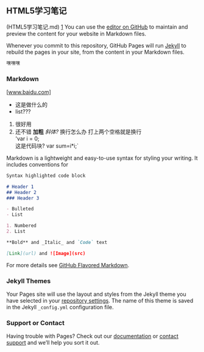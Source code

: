 ## HTML5学习笔记  
(HTML5学习笔记.md)
[1](https://github.com/y281473724/y281473724.github.io/blob/master/HTML5%E5%AD%A6%E4%B9%A0%E7%AC%94%E8%AE%B0.md)
You can use the [editor on GitHub](https://github.com/y281473724/y281473724.github.io/edit/master/README.md) to maintain and preview the content for your website in Markdown files.

Whenever you commit to this repository, GitHub Pages will run [Jekyll](https://jekyllrb.com/) to rebuild the pages in your site, from the content in your Markdown files.
```markdown
嘿嘿嘿
```
### Markdown
[www.baidu.com]
- 这是做什么的
- list???
1. 很好用
2. 还不错
**加粗**
_斜体?_
换行怎么办
打上两个空格就是换行  
'var i = 0;  
这是代码块?
var sum=i*i;`

Markdown is a lightweight and easy-to-use syntax for styling your writing. It includes conventions for

```markdown
Syntax highlighted code block

# Header 1
## Header 2
### Header 3

- Bulleted
- List

1. Numbered
2. List

**Bold** and _Italic_ and `Code` text

[Link](url) and ![Image](src)
```

For more details see [GitHub Flavored Markdown](https://guides.github.com/features/mastering-markdown/).

### Jekyll Themes

Your Pages site will use the layout and styles from the Jekyll theme you have selected in your [repository settings](https://github.com/y281473724/y281473724.github.io/settings). The name of this theme is saved in the Jekyll `_config.yml` configuration file.

### Support or Contact

Having trouble with Pages? Check out our [documentation](https://help.github.com/categories/github-pages-basics/) or [contact support](https://github.com/contact) and we’ll help you sort it out.
